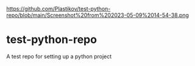 https://github.com/Plastikov/test-python-repo/blob/main/Screenshot%20from%202023-05-09%2014-54-38.png

# test-python-repo
A test repo for setting up a python project
